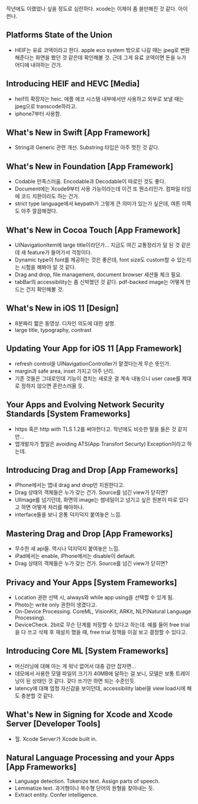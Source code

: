 작년에도 이랬었나 싶을 정도로 심란하다. xcode는 이제야 좀 쓸만해진 것 같다. 아이 씐나.

## Platforms State of the Union
- HEIF는 유료 코덱이라고 한다. apple eco system 밖으로 나갈 때는 jpeg로 변환해준다는 화면을 봤던 것 같은데 확인해볼 것. 근데 그게 유료 코덱이면 돈을 누가 어디에 내야하는 건가.

## Introducing HEIF and HEVC [Media]
- heif의 확장자는 heic. 애플 에코 시스템 내부에서만 사용하고 외부로 보낼 때는 jpeg으로 transcode하라고.
- iphone7부터 사용함.

## What's New in Swift [App Framework]
- String과 Generic 관련 개선. Substring 타입은 아주 멋진 것 같다.

## What's New in Foundation [App Framework]
- Codable 만족스러움. Encodable과 Decodable이 따로인 것도 좋다.
- Document에는 Xcode9부터 사용 가능이라는데 이건 또 뭔소리인가. 컴파일 타임에 코드 치환이라도 하는 건가.
- strict type language에서 keypath가 그렇게 큰 의미가 있는가 싶은데, 여튼 이쪽도 아주 깔끔해졌다.

## What's New in Cocoa Touch [App Framework]
- UINavigationItem에 large title이라던가... 지금도 여긴 교통정리가 덜 된 것 같은데 새 feature가 들어가서 걱정이다.
- Dynamic type이 font를 제공하는 것은 좋은데, font size도 custom할 수 있는지는 시험을 해봐야 알 것 같다.
- Drag and drop, file management, document browser 세션들 체크 필요.
- tabBar의 accessibility는 좀 신박했던 것 같다. pdf-backed image는 어떻게 만드는 건지 확인해볼 것.

## What's New in iOS 11 [Design]
- 8분짜리 짧은 동영상. 디자인 의도에 대한 설명.
- large title, typography, contrast

## Updating Your App for iOS 11 [App Framework]
- refresh control을 UINavigationController가 맡겠다는게 무슨 뜻인가.
- margin과 safe area, inset 가지고 아주 난리.
- 기존 것들은 그대로인데 기능이 겹치는 새로운 걸 계속 내놓으니 user case를 제대로 정하지 않으면 혼란스러울 듯.

## Your Apps and Evolving Network Security Standards [System Frameworks]
- https 혹은 http with TLS 1.2를 써야한다고. 작년에도 비슷한 말을 들은 것 같지만...
- 앱개발자가 할일은 avoiding ATS(App Transfort Securty) Exception이라고 하는데.

## Introducing Drag and Drop [App Frameworks]
- iPhone에서는 앱내 drag and drop만 지원한다고.
- Drag 상태의 객체들은 누가 갖는 건가. Source를 넘긴 view가 닫히면?
- UIImage를 넘기던데, 화면의 image는 썸네일이고 넘기고 싶은 원본이 따로 있다고 하면 어떻게 처리를 해야하나.
- interface들을 보니 온통 덕지덕지 붙여놓은 느낌.

## Mastering Drag and Drop [App Frameworks]
- 무수한 새 api들. 역시나 덕지덕지 붙여놓은 느낌.
- iPad에서는 enable, iPhone에서는 disable이 default.
- Drag 상태의 객체들은 누가 갖는 건가. Source를 넘긴 view가 닫히면?

## Privacy and Your Apps [System Frameworks]
- Location 권한 선택 시, always와 while app using을 선택할 수 있게 됨.
- Photo는 write only 권한이 생겼다고.
- On-Device Processing. CoreML, VisionKit, ARKit, NLP(Natural Language Processing).
- DeviceCheck. 2bit로 무슨 단계를 저장할 수 있다고 하는데. 예를 들어 free trial을 다 쓰고 삭제 후 재설치 했을 때, free trial 정책을 이걸 보고 결정할 수 있다고.

## Introducing Core ML [System Frameworks]
- 머신러닝에 대해 아는 게 워낙 없어서 대충 감만 잡자면...
- 데모에서 사용한 모델 파일의 크기가 40MB에 달하는 걸 보니, 모델은 보통 트레이닝이 된 상태인 것 같다. 갖다 쓰기만 하면 되는 수준인듯.
- latency에 대해 엄청 자신감을 보이던데, accessibility label을 view load시에 해도 충분할 것 같다.

## What's New in Signing for Xcode and Xcode Server [Developer Tools]
- 헐. Xcode Server가 Xcode built in.

## Natural Language Processing and your Apps [App Frameworks]
- Language detection. Tokenize text. Assign parts of speech. 
- Lemmatize text. 과거형이나 복수형 단어의 원형을 찾아내는 듯.
- Extract entity. Confer intelligence.


